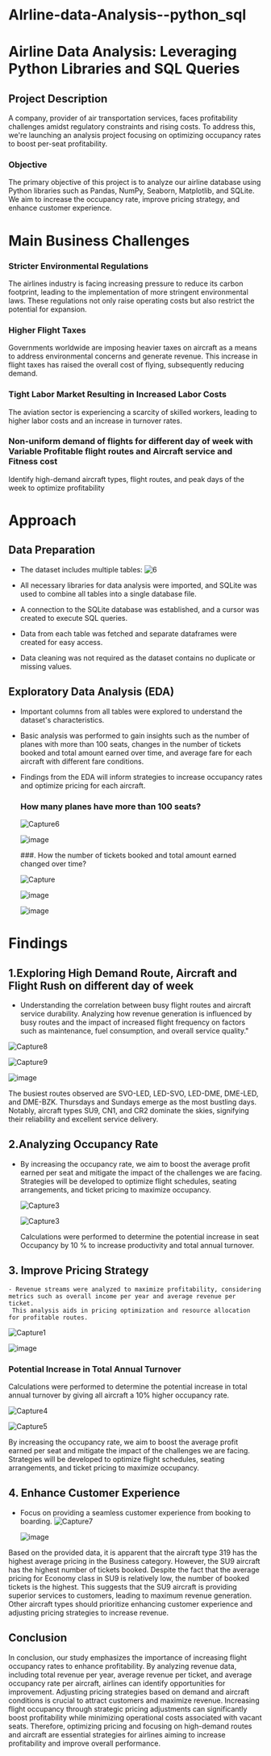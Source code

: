 # AIrline-data-Analysis--python_sql
# Airline Data Analysis: Leveraging Python Libraries and SQL Queries

## Project Description

A company, provider of air transportation services, faces profitability challenges amidst regulatory constraints and rising costs. To address this, we're launching an analysis project focusing on optimizing occupancy rates to boost per-seat profitability.

### Objective
The primary objective of this project is to analyze our airline database using Python libraries such as Pandas, NumPy, Seaborn, Matplotlib, and SQLite. We aim to increase the occupancy rate, improve pricing strategy, and enhance customer experience.

# Main Business Challenges

### Stricter Environmental Regulations
The airlines industry is facing increasing pressure to reduce its carbon footprint, leading to the implementation of more stringent environmental laws. These regulations not only raise operating costs but also restrict the potential for expansion.

### Higher Flight Taxes
Governments worldwide are imposing heavier taxes on aircraft as a means to address environmental concerns and generate revenue. This increase in flight taxes has raised the overall cost of flying, subsequently reducing demand.

### Tight Labor Market Resulting in Increased Labor Costs
The aviation sector is experiencing a scarcity of skilled workers, leading to higher labor costs and an increase in turnover rates.

### Non-uniform demand of flights for different day of week with Variable Profitable flight routes and Aircraft service and Fitness cost 
Identify high-demand aircraft types, flight routes, and peak days of the week to optimize profitability


# Approach

## Data Preparation
- The dataset includes multiple tables:
  ![6](https://github.com/ABhishek213490/AIrline-data-Analysis--python_sql/assets/161066148/bc280472-b798-466a-aeaf-60a6a149b735)

- All necessary libraries for data analysis were imported, and SQLite was used to combine all tables into a single database file.
- A connection to the SQLite database was established, and a cursor was created to execute SQL queries.
- Data from each table was fetched and separate dataframes were created for easy access.
- Data cleaning was not required as the dataset contains no duplicate or missing values.

## Exploratory Data Analysis (EDA)
- Important columns from all tables were explored to understand the dataset's characteristics.
- Basic analysis was performed to gain insights such as the number of planes with more than 100 seats, changes in the number of tickets booked and total amount earned over time, and average fare for each aircraft with 
   different fare conditions.
- Findings from the EDA will inform strategies to increase occupancy rates and optimize pricing for each aircraft.
  ### How many planes have more than 100 seats?
  ![Capture6](https://github.com/ABhishek213490/AIrline-data-Analysis--python_sql/assets/161066148/6b5d21dd-9257-4726-b3fa-2613c61bf76a)
  
  ![image](https://github.com/ABhishek213490/AIrline-data-Analysis--python_sql/assets/161066148/c30dd713-b32a-4436-b977-ef2f9a627f2f)

  ###. How the number of tickets booked and total amount earned changed over time?
  
  ![Capture](https://github.com/ABhishek213490/AIrline-data-Analysis--python_sql/assets/161066148/077585fe-43ef-4634-baa9-379cbec1fde8)


  ![image](https://github.com/ABhishek213490/AIrline-data-Analysis--python_sql/assets/161066148/dd4f9c85-fc85-4e09-a52c-f5643da98ebc)


  ![image](https://github.com/ABhishek213490/AIrline-data-Analysis--python_sql/assets/161066148/e4566041-c910-4492-ac93-ca9aa1933de2)

# Findings

## 1.Exploring High Demand Route, Aircraft and Flight Rush on different day of week 

- Understanding the correlation between busy flight routes and aircraft service durability. Analyzing how revenue generation is influenced by busy routes and the impact of increased flight frequency on factors such as maintenance, fuel consumption, and overall service quality."

![Capture8](https://github.com/ABhishek213490/AIrline-data-Analysis--python_sql/assets/161066148/42bced57-d157-4793-818e-b4bd13c40c2b)

![Capture9](https://github.com/ABhishek213490/AIrline-data-Analysis--python_sql/assets/161066148/1b6ae892-2ab1-4913-8527-5d498bb43212)

![image](https://github.com/ABhishek213490/AIrline-data-Analysis--python_sql/assets/161066148/91aa1f7b-78d9-4857-931c-a0a3627199c2)

The busiest routes observed are SVO-LED, LED-SVO, LED-DME, DME-LED, and DME-BZK. Thursdays and Sundays emerge as the most bustling days. Notably, aircraft types SU9, CN1, and CR2 dominate the skies, signifying their reliability and excellent service delivery.
  

## 2.Analyzing Occupancy Rate
- By increasing the occupancy rate, we aim to boost the average profit earned per seat and mitigate the impact of the challenges we are facing.
  Strategies will be developed to optimize flight schedules, seating arrangements, and ticket pricing to maximize occupancy.
 
  ![Capture3](https://github.com/ABhishek213490/AIrline-data-Analysis--python_sql/assets/161066148/e8f6b8bd-3dbd-44ca-b63f-beaccb84d978)

  ![Capture3](https://github.com/ABhishek213490/AIrline-data-Analysis--python_sql/assets/161066148/63d0fbec-eb20-4c23-9664-6b2dc71ef573)

  Calculations were performed to determine the potential increase in seat Occupancy by 10 %  to increase productivity and total annual turnover.
  
## 3. Improve Pricing Strategy
    - Revenue streams were analyzed to maximize profitability, considering metrics such as overall income per year and average revenue per ticket.
     This analysis aids in pricing optimization and resource allocation for profitable routes.

  ![Capture1](https://github.com/ABhishek213490/AIrline-data-Analysis--python_sql/assets/161066148/4ac41b32-780a-41dd-9aa0-863f09af22af)

  ![image](https://github.com/ABhishek213490/AIrline-data-Analysis--python_sql/assets/161066148/261ca88f-cf10-4c12-844e-6d4fa0c1102d)

### Potential Increase in Total Annual Turnover
   Calculations were performed to determine the potential increase in total annual turnover by giving all aircraft a 10% higher occupancy rate.

  ![Capture4](https://github.com/ABhishek213490/AIrline-data-Analysis--python_sql/assets/161066148/d77c3536-4a86-42d6-ad22-e5ff72160cc9)

  ![Capture5](https://github.com/ABhishek213490/AIrline-data-Analysis--python_sql/assets/161066148/a3b87dee-2c05-4dc0-90b9-c4b5aa84f349)


  By increasing the occupancy rate, we aim to boost the average profit earned per seat and mitigate the impact of the challenges we are facing.
  Strategies will be developed to optimize flight schedules, seating arrangements, and ticket pricing to maximize occupancy.


## 4. Enhance Customer Experience
- Focus on providing a seamless customer experience from booking to boarding.
  ![Capture7](https://github.com/ABhishek213490/AIrline-data-Analysis--python_sql/assets/161066148/b15305fb-0a80-4b0a-9807-5b6777898e38)

  ![image](https://github.com/ABhishek213490/AIrline-data-Analysis--python_sql/assets/161066148/060d38cd-127d-4055-9b1a-06603caea832)

Based on the provided data, it is apparent that the aircraft type 319 has the highest average pricing in the Business category. However, the SU9 aircraft has the highest number of tickets booked. Despite the fact that the average pricing for Economy class in SU9 is relatively low, the number of booked tickets is the highest. This suggests that the SU9 aircraft is providing superior services to customers, leading to maximum revenue generation. Other aircraft types should prioritize enhancing customer experience and adjusting pricing strategies to increase revenue.


## Conclusion
In conclusion, our study emphasizes the importance of increasing flight occupancy rates to enhance profitability. By analyzing revenue data, including total revenue per year, average revenue per ticket, and average occupancy rate per aircraft, airlines can identify opportunities for improvement. Adjusting pricing strategies based on demand and aircraft conditions is crucial to attract customers and maximize revenue. Increasing flight occupancy through strategic pricing adjustments can significantly boost profitability while minimizing operational costs associated with vacant seats. Therefore, optimizing pricing and focusing on high-demand routes and aircraft are essential strategies for airlines aiming to increase profitability and improve overall performance.
